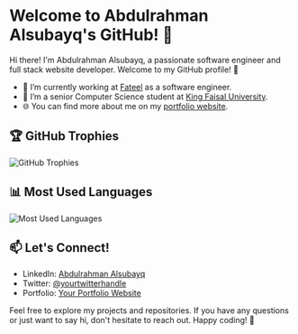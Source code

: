 # Welcome to Abdulrahman Alsubayq's GitHub! 👋

Hi there! I'm Abdulrahman Alsubayq, a passionate software engineer and full stack website developer. Welcome to my GitHub profile! 🚀

- 🔭 I’m currently working at [Fateel](https://fateel.sa/) as a software engineer.
- 🌱 I’m a senior Computer Science student at [King Faisal University](https://kfu.edu.sa/).
- 🌐 You can find more about me on my [portfolio website](https://abdulrahmansbq.dev/).

## 🏆 GitHub Trophies

![GitHub Trophies](https://github-profile-trophy.vercel.app/?username=abdulrahmansbq)

## 📊 Most Used Languages

![Most Used Languages](https://mz-github-stats.vercel.app/api/top-langs/?username=abdulrahmansbq)

## 📫 Let's Connect!

- LinkedIn: [Abdulrahman Alsubayq](#)
- Twitter: [@yourtwitterhandle](#)
- Portfolio: [Your Portfolio Website](#)

Feel free to explore my projects and repositories. If you have any questions or just want to say hi, don't hesitate to reach out. Happy coding! 🚀
